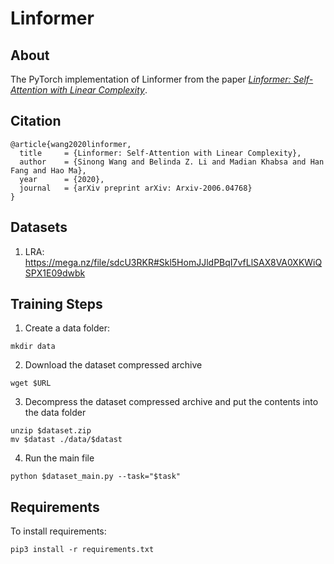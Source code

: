 # Linformer

## About
The PyTorch implementation of Linformer from the paper [*Linformer: Self-Attention with Linear Complexity*](<https://arxiv.org/abs/2006.04768>).

## Citation
```
@article{wang2020linformer,
  title     = {Linformer: Self-Attention with Linear Complexity},
  author    = {Sinong Wang and Belinda Z. Li and Madian Khabsa and Han Fang and Hao Ma},
  year      = {2020},
  journal   = {arXiv preprint arXiv: Arxiv-2006.04768}
}
```

## Datasets
1. LRA: https://mega.nz/file/sdcU3RKR#Skl5HomJJldPBqI7vfLlSAX8VA0XKWiQSPX1E09dwbk

## Training Steps
1. Create a data folder:
```console
mkdir data
```

2. Download the dataset compressed archive
```console
wget $URL
```

3. Decompress the dataset compressed archive and put the contents into the data folder
```console
unzip $dataset.zip
mv $datast ./data/$datast
```

4. Run the main file
```console
python $dataset_main.py --task="$task"
```

## Requirements
To install requirements:
```console
pip3 install -r requirements.txt